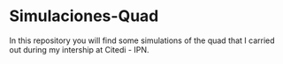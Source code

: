 # Simulaciones-Quad
In this repository you will find some simulations of the quad that I carried out during my intership at Citedi - IPN.
